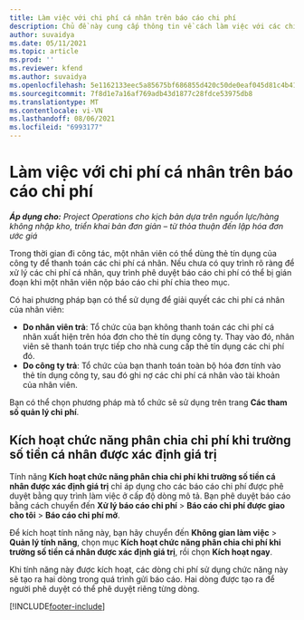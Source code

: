 ```yaml
---
title: Làm việc với chi phí cá nhân trên báo cáo chi phí
description: Chủ đề này cung cấp thông tin về cách làm việc với các chi phí cá nhân do nhân viên phát sinh khi đi công tác.
author: suvaidya
ms.date: 05/11/2021
ms.topic: article
ms.prod: ''
ms.reviewer: kfend
ms.author: suvaidya
ms.openlocfilehash: 5e1162133eec5a85675bf686855d420c50de0eaf045d81c4b417b6fe66ee19fe
ms.sourcegitcommit: 7f8d1e7a16af769adb43d1877c28fdce53975db8
ms.translationtype: MT
ms.contentlocale: vi-VN
ms.lasthandoff: 08/06/2021
ms.locfileid: "6993177"
---
```

# <a name="work-with-personal-expenses-on-an-expense-report"></a>Làm việc với chi phí cá nhân trên báo cáo chi phí

_**Áp dụng cho:** Project Operations cho kịch bản dựa trên nguồn lực/hàng không nhập kho, triển khai bản đơn giản – từ thỏa thuận đến lập hóa đơn ước giá_

Trong thời gian đi công tác, một nhân viên có thể dùng thẻ tín dụng của công ty để thanh toán các chi phí cá nhân. Nếu chưa có quy trình rõ ràng để xử lý các chi phí cá nhân, quy trình phê duyệt báo cáo chi phí có thể bị gián đoạn khi một nhân viên nộp báo cáo chi phí chia theo mục.

Có hai phương pháp bạn có thể sử dụng để giải quyết các chi phí cá nhân của nhân viên:

  - **Do nhân viên trả**: Tổ chức của bạn không thanh toán các chi phí cá nhân xuất hiện trên hóa đơn cho thẻ tín dụng công ty. Thay vào đó, nhân viên sẽ thanh toán trực tiếp cho nhà cung cấp thẻ tín dụng các chi phí đó. 
  - **Do công ty trả**: Tổ chức của bạn thanh toán toàn bộ hóa đơn tính vào thẻ tín dụng công ty, sau đó ghi nợ các chi phí cá nhân vào tài khoản của nhân viên.

Bạn có thể chọn phương pháp mà tổ chức sẽ sử dụng trên trang **Các tham số quản lý chi phí**.


## <a name="enable-split-expense-function-when-personal-amount-field-has-value-defined"></a>Kích hoạt chức năng phân chia chi phí khi trường số tiền cá nhân được xác định giá trị

Tính năng **Kích hoạt chức năng phân chia chi phí khi trường số tiền cá nhân được xác định giá trị** chỉ áp dụng cho các báo cáo chi phí được phê duyệt bằng quy trình làm việc ở cấp độ dòng mô tả. Bạn phê duyệt báo cáo bằng cách chuyển đến **Xử lý báo cáo chi phí** > **Báo cáo chi phí được giao cho tôi** > **Báo cáo chi phí mở**. 

Để kích hoạt tính năng này, bạn hãy chuyển đến **Không gian làm việc** > **Quản lý tính năng**, chọn mục **Kích hoạt chức năng phân chia chi phí khi trường số tiền cá nhân được xác định giá trị**, rồi chọn **Kích hoạt ngay**. 

Khi tính năng này được kích hoạt, các dòng chi phí sử dụng chức năng này sẽ tạo ra hai dòng trong quá trình gửi báo cáo. Hai dòng được tạo ra để người phê duyệt có thể phê duyệt riêng từng dòng.


[!INCLUDE[footer-include](../includes/footer-banner.md)]
